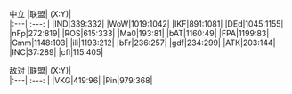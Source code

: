 中立
|联盟|     (X:Y)|        
|:---|    :---: |
|IND|339:332|
|WoW|1019:1042|
|IKF|891:1081|
|DEd|1045:1155|
|nFp|272:819|
|ROS|615:333|
|Ma0|193:81|
|bAT|1160:49|
|FPA|1199:83|
|Gmm|1148:103|
|ili|1193:212|
|bFr|236:257|
|gdf|234:299|
|ATK|203:144|
|INC|37:289|
|cfl|115:405|



敌对
|联盟|     (X:Y)|        
|:---|    :---: |
|VKG|419:96|
|Pin|979:368|	
